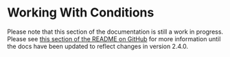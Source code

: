 # Working With Conditions 

Please note that this section of the documentation is still a work in progress. Please see [this section of the README on GitHub](https://github.com/raycharius/slack-block-builder#working-with-inline-conditionals) for more information until the docs have been updated to reflect changes in version 2.4.0.
